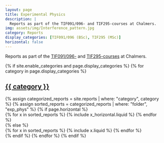 ```yaml
---
layout: page
title: Experimental Physics
description: |
  Reports as part of the TIF091/096- and TIF295-courses at Chalmers.
img: assets/img/Interference_pattern.jpg
category: Reports
display_categories: [TIF091/096 (BSc), TIF295 (MSc)]
horizontal: false
---
```


<!-- markdownlint-disable MD033 -->

Reports as part of the [TIF091/096-](https://stommen.github.io/courses/tif091) and [TIF295-courses](https://stommen.github.io/courses/tif295) at Chalmers.

<div class="report">
  {% if site.enable_categories and page.display_categories %}
    <!-- Display categorized projects -->
    {% for category in page.display_categories %}
    <a id="{{ category }}" href=".#{{ category }}">
      <h2 class="category">{{ category }}</h2>
    </a>
    {% assign categorized_reports = site.reports | where: "category", category %}
    {% assign sorted_reports = categorized_reports | where: "folder", "exp_phys" %}
    <!-- Generate cards for each project -->
    {% if page.horizontal %}
    <div class="container">
      <div class="row row-cols-1 row-cols-md-2">
      {% for x in sorted_reports %}
        {% include x_horizontal.liquid %}
      {% endfor %}
      </div>
    </div>
    {% else %}
    <div class="row row-cols-1 row-cols-md-3">
      {% for x in sorted_reports %}
        {% include x.liquid %}
      {% endfor %}
    </div>
    {% endif %}
    {% endfor %}
  {% endif %}
</div>
